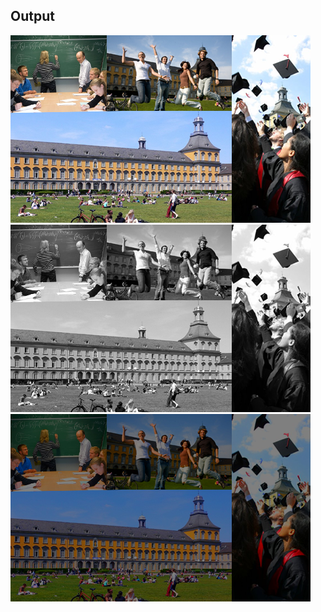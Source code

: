 ## Output

![alt text](./images/a.png "Input Image") ![alt text](./images/b.png "Gray Image") ![alt text](./images/c.png "Subtracted Image")
